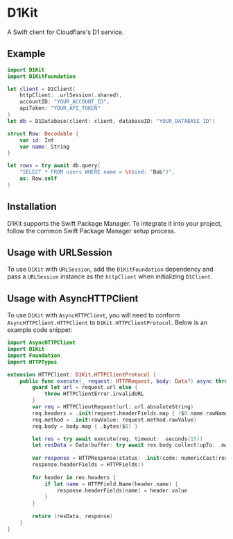 # D1Kit

A Swift client for Cloudflare's D1 service.

## Example

```swift
import D1Kit
import D1KitFoundation

let client = D1Client(
    httpClient: .urlSession(.shared),
    accountID: "YOUR_ACCOUNT_ID",
    apiToken: "YOUR_API_TOKEN"
)
let db = D1Database(client: client, databaseID: "YOUR_DATABASE_ID")

struct Row: Decodable {
    var id: Int
    var name: String
}

let rows = try await db.query(
    "SELECT * FROM users WHERE name = \(bind: "Bob")",
    as: Row.self
)
```

## Installation

D1Kit supports the Swift Package Manager.
To integrate it into your project, follow the common Swift Package Manager setup process.

## Usage with URLSession

To use `D1Kit` with `URLSession`, add the `D1KitFoundation` dependency and pass a `URLSession` instance as the `httpClient` when initializing `D1Client`.

## Usage with AsyncHTTPClient

To use `D1Kit` with `AsyncHTTPClient`, you will need to conform `AsyncHTTPClient.HTTPClient` to `D1Kit.HTTPClientProtocol`. Below is an example code snippet:

```swift
import AsyncHTTPClient
import D1Kit
import Foundation
import HTTPTypes

extension HTTPClient: D1Kit.HTTPClientProtocol {
    public func execute(_ request: HTTPRequest, body: Data?) async throws -> (Data, HTTPResponse) {
        guard let url = request.url else {
            throw HTTPClientError.invalidURL
        }
        var req = HTTPClientRequest(url: url.absoluteString)
        req.headers = .init(request.headerFields.map { ($0.name.rawName, $0.value) })
        req.method = .init(rawValue: request.method.rawValue)
        req.body = body.map { .bytes($0) }

        let res = try await execute(req, timeout: .seconds(15))
        let resData = Data(buffer: try await res.body.collect(upTo: .max))
        
        var response = HTTPResponse(status: .init(code: numericCast(res.status.code)))
        response.headerFields = HTTPFields()
        
        for header in res.headers {
            if let name = HTTPField.Name(header.name) {
                response.headerFields[name] = header.value
            }
        }
        
        return (resData, response)
    }
}
```
